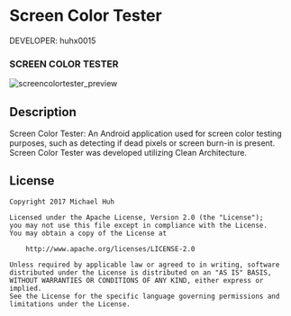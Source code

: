 Screen Color Tester
=============================

DEVELOPER: huhx0015

### SCREEN COLOR TESTER
![screencolortester_preview](https://cloud.githubusercontent.com/assets/1645482/12527404/08539334-c12f-11e5-966b-9a8cbb69dfda.gif)

## Description

Screen Color Tester: An Android application used for screen color testing purposes, such as detecting if dead pixels or screen burn-in is present. Screen Color Tester was developed utilizing Clean Architecture.

## License

    Copyright 2017 Michael Huh

    Licensed under the Apache License, Version 2.0 (the "License");
    you may not use this file except in compliance with the License.
    You may obtain a copy of the License at

        http://www.apache.org/licenses/LICENSE-2.0

    Unless required by applicable law or agreed to in writing, software
    distributed under the License is distributed on an "AS IS" BASIS,
    WITHOUT WARRANTIES OR CONDITIONS OF ANY KIND, either express or implied.
    See the License for the specific language governing permissions and
    limitations under the License.